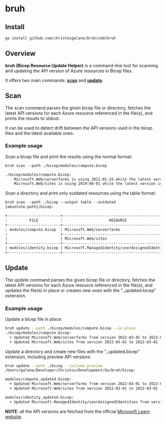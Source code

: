 # bruh

## Install

```bash
go install github.com/christosgalano/bruh/cmd/bruh
```

## Overview

**bruh (Bicep Resource Update Helper)** is a command-line tool for scanning and updating the API version of Azure resources in Bicep files.

It offers two main commands: [**scan**](#scan) and [**update**](#update).

## Scan

The scan command parses the given bicep file or directory, fetches the latest API versions for each Azure resource referenced in the file(s),
and prints the results to stdout.

It can be used to detect drift between the API versions used in the bicep files and the latest available ones.

### Example usage

Scan a bicep file and print the results using the normal format:

```markdown
bruh scan --path ./bicep/modules/compute.bicep

./bicep/modules/compute.bicep:
  - Microsoft.Web/serverfarms is using 2021-01-15 while the latest version is 2022-03-01
  - Microsoft.Web/sites is using 2019-08-01 while the latest version is 2022-03-01
```

Scan a directory and print only outdated resources using the table format:

```markdown
bruh scan --path ./bicep --output table --outdated
{absolute-path}/bicep:

+------------------------+--------------------------------------------------+---------------------+--------------------+
|          FILE          |                     RESOURCE                     | CURRENT API VERSION | LATEST API VERSION |
+------------------------+--------------------------------------------------+---------------------+--------------------+
| modules/compute.bicep  | Microsoft.Web/serverfarms                        |     2022-03-01      |     2022-03-01     |
+                        +--------------------------------------------------+---------------------+--------------------+
|                        | Microsoft.Web/sites                              |     2022-03-01      |     2022-03-01     |
+------------------------+--------------------------------------------------+---------------------+--------------------+
| modules/identity.bicep | Microsoft.ManagedIdentity/userAssignedIdentities | 2022-01-31-preview  |     2023-01-31     |
+------------------------+--------------------------------------------------+---------------------+--------------------+
```

## Update

The update command parses the given bicep file or directory, fetches the latest API versions for each Azure resource referenced in the file(s),
and updates the file(s) in place or creates new ones with the "_updated.bicep" extension.

### Example usage

Update a bicep file in place:

```bash
bruh update --path ./bicep/modules/compute.bicep --in-place
./bicep/modules/compute.bicep:
  + Updated Microsoft.Web/serverfarms from version 2022-03-01 to 2022-03-01
  + Updated Microsoft.Web/sites from version 2022-03-01 to 2022-03-01
```

Update a directory and create new files with the "_updated.bicep" extension, including preview API versions:

```bash
bruh update --path ./bicep --include-preview
/Users/galano/Developer/Christos/Development/Go/bruh/bicep:

modules/compute_updated.bicep:
  + Updated Microsoft.Web/serverfarms from version 2022-03-01 to 2022-03-01
  + Updated Microsoft.Web/sites from version 2022-03-01 to 2022-03-01

modules/identity_updated.bicep:
  + Updated Microsoft.ManagedIdentity/userAssignedIdentities from version 2023-01-31 to 2023-01-31
```

**NOTE**: all the API versions are fetched from the official [Microsoft Learn website](https://learn.microsoft.com/en-us/azure/templates/).
